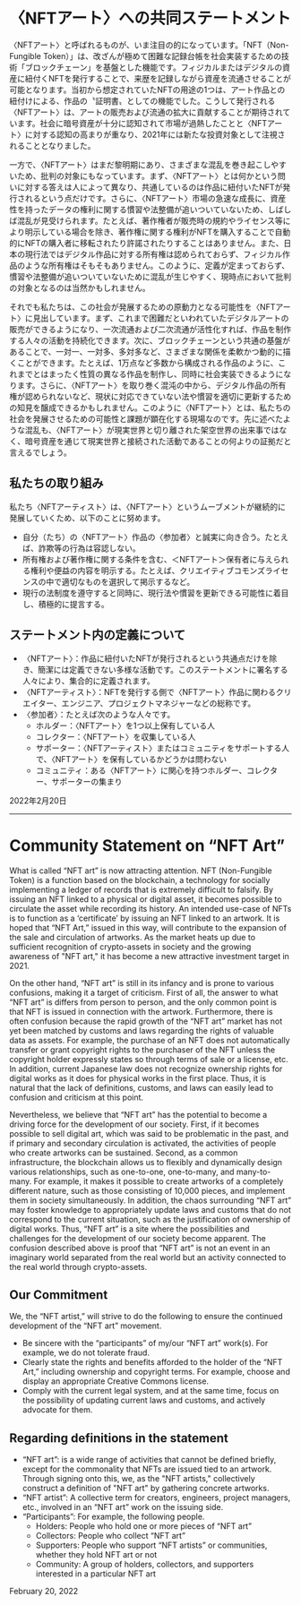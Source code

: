 ﻿# 〈NFTアート〉への共同ステートメント

〈NFTアート〉と呼ばれるものが、いま注目の的になっています。「NFT（Non-Fungible Token）」は、改ざんが極めて困難な記録台帳を社会実装するための技術「ブロックチェーン」を基盤とした機能です。フィジカルまたはデジタルの資産に紐付くNFTを発行することで、来歴を記録しながら資産を流通させることが可能となります。当初から想定されていたNFTの用途の1つは、アート作品との紐付けによる、作品の〝証明書〟としての機能でした。こうして発行される〈NFTアート〉は、アートの販売および流通の拡大に貢献することが期待されています。社会に暗号資産が十分に認知されて市場が過熱したことと〈NFTアート〉に対する認知の高まりが重なり、2021年には新たな投資対象として注視されることとなりました。

一方で、〈NFTアート〉はまだ黎明期にあり、さまざまな混乱を巻き起こしやすいため、批判の対象にもなっています。まず、〈NFTアート〉とは何かという問いに対する答えは人によって異なり、共通しているのは作品に紐付いたNFTが発行されるという点だけです。さらに、〈NFTアート〉市場の急速な成長に、資産性を持ったデータの権利に関する慣習や法整備が追いついていないため、しばしば混乱が見受けられます。たとえば、著作権者が販売時の規約やライセンス等により明示している場合を除き、著作権に関する権利がNFTを購入することで自動的にNFTの購入者に移転されたり許諾されたりすることはありません。また、日本の現行法ではデジタル作品に対する所有権は認められておらず、フィジカル作品のような所有権はそもそもありません。このように、定義が定まっておらず、慣習や法整備が追いついていないために混乱が生じやすく、現時点において批判の対象となるのは当然かもしれません。

それでも私たちは、この社会が発展するための原動力となる可能性を〈NFTアート〉に見出しています。まず、これまで困難だといわれていたデジタルアートの販売ができるようになり、一次流通および二次流通が活性化すれば、作品を制作する人々の活動を持続化できます。次に、ブロックチェーンという共通の基盤があることで、一対一、一対多、多対多など、さまざまな関係を柔軟かつ動的に描くことができます。たとえば、1万点など多数から構成される作品のように、これまでとはまったく性質の異なる作品を制作し、同時に社会実装できるようになります。さらに、〈NFTアート〉を取り巻く混沌の中から、デジタル作品の所有権が認められないなど、現状に対応できていない法や慣習を適切に更新するための知見を醸成できるかもしれません。このように〈NFTアート〉とは、私たちの社会を発展させるための可能性と課題が顕在化する現場なのです。先に述べたような混乱も、〈NFTアート〉が現実世界と切り離された架空世界の出来事ではなく、暗号資産を通じて現実世界と接続された活動であることの何よりの証拠だと言えるでしょう。

## 私たちの取り組み

私たち〈NFTアーティスト〉は、〈NFTアート〉というムーブメントが継続的に発展していくため、以下のことに努めます。

- 自分（たち）の〈NFTアート〉作品の〈参加者〉と誠実に向き合う。たとえば、詐欺等の行為は容認しない。
- 所有権および著作権に関する条件を含む、＜NFTアート＞保有者に与えられる権利や便益の内容を明示する。たとえば、クリエイティブコモンズライセンスの中で適切なものを選択して掲示するなど。
- 現行の法制度を遵守すると同時に、現行法や慣習を更新できる可能性に着目し、積極的に提言する。

## ステートメント内の定義について

- 〈NFTアート〉：作品に紐付いたNFTが発行されるという共通点だけを除き、簡潔には定義できない多様な活動です。このステートメントに署名する人々により、集合的に定義されます。
- 〈NFTアーティスト〉：NFTを発行する側で〈NFTアート〉作品に関わるクリエイター、エンジニア、プロジェクトマネジャーなどの総称です。
- 〈参加者〉：たとえば次のような人々です。
  - ホルダー：〈NFTアート〉を1つ以上保有している人
  - コレクター：〈NFTアート〉を収集している人
  - サポーター：〈NFTアーティスト〉またはコミュニティをサポートする人で、〈NFTアート〉を保有しているかどうかは問わない
  - コミュニティ：ある〈NFTアート〉に関心を持つホルダー、コレクター、サポーターの集まり

2022年2月20日

---

# Community Statement on “NFT Art”

What is called “NFT art” is now attracting attention. NFT (Non-Fungible Token) is a function based on the blockchain, a technology for socially implementing a ledger of records that is extremely difficult to falsify. By issuing an NFT linked to a physical or digital asset, it becomes possible to circulate the asset while recording its history. An intended use-case of NFTs is to function as a ‘certificate’ by issuing an NFT linked to an artwork. It is hoped that “NFT Art,” issued in this way, will contribute to the expansion of the sale and circulation of artworks. As the market heats up due to sufficient recognition of crypto-assets in society and the growing awareness of "NFT art," it has become a new attractive investment target in 2021.

On the other hand, “NFT art” is still in its infancy and is prone to various confusions, making it a target of criticism. First of all, the answer to what “NFT art” is differs from person to person, and the only common point is that NFT is issued in connection with the artwork. Furthermore, there is often confusion because the rapid growth of the “NFT art” market has not yet been matched by customs and laws regarding the rights of valuable data as assets. For example, the purchase of an NFT does not automatically transfer or grant copyright rights to the purchaser of the NFT unless the copyright holder expressly states so through terms of sale or a license, etc. In addition, current Japanese law does not recognize ownership rights for digital works as it does for physical works in the first place. Thus, it is natural that the lack of definitions, customs, and laws can easily lead to confusion and criticism at this point.

Nevertheless, we believe that “NFT art” has the potential to become a driving force for the development of our society. First, if it becomes possible to sell digital art, which was said to be problematic in the past, and if primary and secondary circulation is activated, the activities of people who create artworks can be sustained. Second, as a common infrastructure, the blockchain allows us to flexibly and dynamically design various relationships, such as one-to-one, one-to-many, and many-to-many. For example, it makes it possible to create artworks of a completely different nature, such as those consisting of 10,000 pieces, and implement them in society simultaneously. In addition, the chaos surrounding “NFT art” may foster knowledge to appropriately update laws and customs that do not correspond to the current situation, such as the justification of ownership of digital works. Thus, “NFT art” is a site where the possibilities and challenges for the development of our society become apparent. The confusion described above is proof that “NFT art” is not an event in an imaginary world separated from the real world but an activity connected to the real world through crypto-assets.

## Our Commitment

We, the “NFT artist,” will strive to do the following to ensure the continued development of the “NFT art” movement.

- Be sincere with the “participants” of my/our “NFT art” work(s). For example, we do not tolerate fraud.
- Clearly state the rights and benefits afforded to the holder of the “NFT Art,” including ownership and copyright terms. For example, choose and display an appropriate Creative Commons license.
- Comply with the current legal system, and at the same time, focus on the possibility of updating current laws and customs, and actively advocate for them.

## Regarding definitions in the statement

- “NFT art”: is a wide range of activities that cannot be defined briefly, except for the commonality that NFTs are issued tied to an artwork. Through signing onto this, we, as the "NFT artists," collectively construct a definition of "NFT art" by gathering concrete artworks.
- “NFT artist”: A collective term for creators, engineers, project managers, etc., involved in an “NFT art” work on the issuing side.
- “Participants”: For example, the following people.
  - Holders: People who hold one or more pieces of “NFT art”
  - Collectors: People who collect “NFT art”
  - Supporters: People who support “NFT artists” or communities, whether they hold NFT art or not
  - Community: A group of holders, collectors, and supporters interested in a particular NFT art

February 20, 2022
